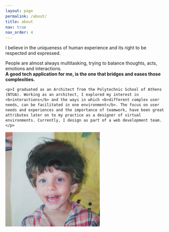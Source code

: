 ```yaml
---
layout: page
permalink: /about/
title: about
nav: true
nav_order: 4
---
```


<div class="container">
  <div class="text-width text-center">
    <p>I believe in the uniqueness of human experience and its right to be respected and expressed.</p>
    <p class="mb-5">People are almost always multitasking, trying to balance thoughts, acts, emotions and interactions. <br><b>A good tech application for me, is the one that bridges and eases those complexities.</b></p>
  
    <p>I graduated as an Architect from the Polytechnic School of Athens (NTUA). Working as an architect, I explored my interest in <b>interactions</b> and the ways in which <b>different complex user needs, can be facilitated in one environment</b>. The focus on user needs and experiences and the importance of teamwork, have been great attributes later on to my practice as a designer of virtual environments. Currently, I design as part of a web development team.</p>
  </div>
</div>

<div class="text-center">
  <img class="me-img" src="/assets/img/me.jpg" alt="A happy kid with short hair">
  <div>
    <a  class="mx-3" href="mailto:{{ site.email | encode_email }}" title="email"><i class="fas fa-envelope fa-2x"></i></a>
    <a  class="mx-3" href="https://www.linkedin.com/in/{{ site.linkedin_username }}" title="LinkedIn"><i class="fab fa-linkedin-in fa-2x"></i></a>
  </div>
</div>
